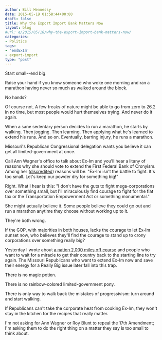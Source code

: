 ```yaml
---
author: Bill Hennessy
date: 2015-05-19 01:58:44+00:00
draft: false
title: Why the Export Import Bank Matters Now
layout: blog
#url: e/2015/05/18/why-the-export-import-bank-matters-now/
categories:
- Politics
tags:
- 'endExIm'
- export-import
type: "post"
---
```


Start small--end big.

Raise your hand if you know someone who woke one morning and ran a marathon having never so much as walked around the block.

No hands?

Of course not. A few freaks of nature might be able to go from zero to 26.2 in no time, but most people would hurt themselves trying. And never do it again.

When a sane sedentary person decides to run a marathon, he starts by walking. Then jogging. Then learning. Then applying what he's learned to extend his runs. And so on. Eventually, barring injury, he runs a marathon.

Missouri's Republican Congressional delegation wants you believe it can get all limited-government at once.

Call Ann Wagner's office to talk about Ex-Im and you'll hear a litany of reasons why she should vote to extend the First Federal Bank of Cronyism. Among her ([discredited](https://hennessysview.com/2014/09/10/heres-ex-im-facts-ann-wagner-claire-mccaskill-wont-tell/)) reasons will be: "Ex-Im isn't the battle to fight. It's too small. Let's keep our powder dry for something big!"

Right. What I hear is this: "I don't have the guts to fight mega-corporations over something small, but I'll miraculously find courage to fight for the flat tax or the Transportation Empowerment Act or something monumental."

She might actually believe it. Some people believe they could go out and run a marathon anytime they choose without working up to it.

They're both wrong.

If the GOP, with majorities in both houses, lacks the courage to let Ex-Im sunset now, who believes they'll find the courage to stand up to crony corporations over something really big?

Yesterday I wrote about [a nation 2,000 miles off course](https://hennessysview.com/2015/05/17/going-home/) and people who want to wait for a miracle to get their country back to the starting line to try again. The Missouri Republicans who want to extend Ex-Im now and save their energy for a Really Big issue later fall into this trap.

There is no magic potion.

There is no rainbow-colored limited-government pony.

There is only way to walk back the mistakes of progressivism: turn around and start walking.

If Republicans can't take the corporate heat from cooking Ex-Im, they won't stay in the kitchen for the recipes that really matter.

I'm not asking for Ann Wagner or Roy Blunt to repeal the 17th Amendment; I'm asking them to do the right thing on a matter they say is too small to think about.


